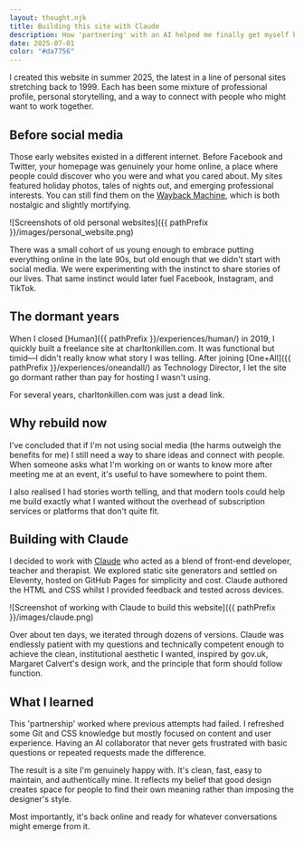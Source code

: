 ```yaml
---
layout: thought.njk
title: Building this site with Claude
description: How 'partnering' with an AI helped me finally get myself back online
date: 2025-07-01
color: "#da7756"
---
```


I created this website in summer 2025, the latest in a line of personal sites stretching back to 1999. Each has been some mixture of professional profile, personal storytelling, and a way to connect with people who might want to work together.

## Before social media

Those early websites existed in a different internet. Before Facebook and Twitter, your homepage was genuinely your home online, a place where people could discover who you were and what you cared about. My sites featured holiday photos, tales of nights out, and emerging professional interests. You can still find them on the [Wayback Machine](https://web.archive.org/), which is both nostalgic and slightly mortifying.

![Screenshots of old personal websites]({{ pathPrefix }}/images/personal_website.png)

There was a small cohort of us young enough to embrace putting everything online in the late 90s, but old enough that we didn't start with social media. We were experimenting with the instinct to share stories of our lives. That same instinct would later fuel Facebook, Instagram, and TikTok.

## The dormant years

When I closed [Human]({{ pathPrefix }}/experiences/human/) in 2019, I quickly built a freelance site at charltonkillen.com. It was functional but timid—I didn't really know what story I was telling. After joining [One+All]({{ pathPrefix }}/experiences/oneandall/) as Technology Director, I let the site go dormant rather than pay for hosting I wasn't using.

For several years, charltonkillen.com was just a dead link.

## Why rebuild now

I've concluded that if I'm not using social media (the harms outweigh the benefits for me) I still need a way to share ideas and connect with people. When someone asks what I'm working on or wants to know more after meeting me at an event, it's useful to have somewhere to point them.

I also realised I had stories worth telling, and that modern tools could help me build exactly what I wanted without the overhead of subscription services or platforms that don't quite fit.

## Building with Claude

I decided to work with [Claude](https://claude.ai) who acted as a blend of front-end developer, teacher and therapist. We explored static site generators and settled on Eleventy, hosted on GitHub Pages for simplicity and cost. Claude authored the HTML and CSS whilst I provided feedback and tested across devices.

![Screenshot of working with Claude to build this website]({{ pathPrefix }}/images/claude.png)

Over about ten days, we iterated through dozens of versions. Claude was endlessly patient with my questions and technically competent enough to achieve the clean, institutional aesthetic I wanted, inspired by gov.uk, Margaret Calvert's design work, and the principle that form should follow function.

## What I learned

This 'partnership' worked where previous attempts had failed. I refreshed some Git and CSS knowledge but mostly focused on content and user experience. Having an AI collaborator that never gets frustrated with basic questions or repeated requests made the difference.

The result is a site I'm genuinely happy with. It's clean, fast, easy to maintain, and authentically mine. It reflects my belief that good design creates space for people to find their own meaning rather than imposing the designer's style.

Most importantly, it's back online and ready for whatever conversations might emerge from it.